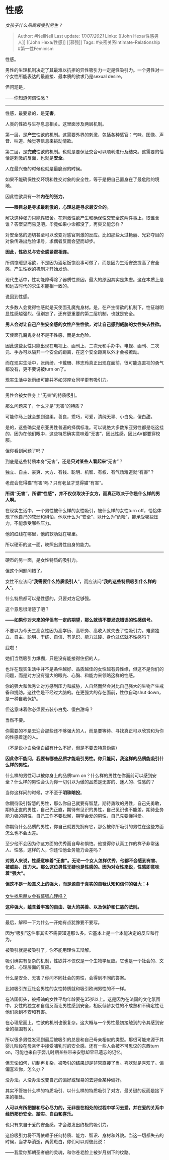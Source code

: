 # 性感
*女孩子什么品质最吸引男生？*

> Author: #NellNell 
Last update: *17/07/2021* 
Links: [[John Hexa/性感男人]] [[John Hexa/性感]] [[慕强]]
Tags:   #亲密关系Intimate-Relationship #第一性Feminism 
  

性感。

男性的生理机制决定了其最难以抗拒的异性吸引力一定是性吸引力。一个男性对一个女性所能表达的最直接、最本质的欲求乃是sexual desire。

但问题是，

——你知道何谓性感？

---

性感，最要紧的，是**无害**。

人类的性欲与生存息息相关。这里面涉及两层机制。

第一层，是**产生**性欲的机制。这需要外界的刺激，包括各种感官：气味、图像、声音、味道、触觉等信息来挑动情欲。

第二层，是**完成**性欲的机制。也就是要保证交合可以顺利进行及结束。这需要的恰恰是刺激的反面，也就是**安全**。

人在最兴奋的时候也就是最脆弱的时候。

如果不能确保性交环境和性交对象的安全性，等于是把自己置身在了最危险的境地。

因此性欲具有一种**内在的张力**，

**——眼目总是寻求最刺激的，心理总是寻求最安全的。**

解决这种张力只能靠取舍。在刺激性欲产生和确保性交安全这两件事上，取谁舍谁？答案显而易见吧。毕竟如果小命都没了，再爽又能怎样？

对安全感的迫切甚至可以改变对感官刺激的反应。比如那些太过艳丽、光彩夺目的对象传递出危险讯号，求偶者反而会望而却步。

**因此，性欲总与安全感紧密相连。**

所谓饱暖思淫欲，不是因为酒足饭饱没事可做了，而是因为生活安逸提高了安全感，产生性欲的机制才开始发动。

现代生活中，性功能障碍除了器质性原因，最大的原因其实是焦虑。这在本质上是和远古时代的求生本能相一致的。

说回到性感。

大多数人会觉得性感就是天使面孔魔鬼身材。是，在产生情欲的机制下，性征越明显性感越强烈。但别忘了，还有更重要的第二层机制，也就是安全。

**男人会对让自己产生安全感的女性产生性欲，对让自己感到威胁的女性失去性欲。**

天使面孔魔鬼身材不是不性感，而是太危险。

因此这些女性只能出现在电视上、画刊上、二次元和手办中。电视、画刊、二次元、手办可以隔开一个安全的距离，在这个安全距离以外才会被撩动。

而在现实生活中，张雨绮、卡戴珊、林志玲真正出现在面前，很可能连直视的勇气都没有，更不要说被turn on了。

现实生活中张雨绮可能并不如邻座女同学更有吸引力。

---

男性会被女性身上“无害”的特质吸引。

那么问题来了，什么才是“无害”的特质？

可能你马上就会想到温柔，善良，乖巧，可爱，清纯无辜、小白兔，傻白甜。

是的，这些确实是东亚男性普遍的择偶标准。可以说绝大多数东亚男性都是吃这挂的，因为在他们眼中，这些特质确实意味着“无害”，因此性感，因此AV都要穿校服。

但你看到问题了吗？

到底是这些特质本身“无害”，还是**只对某些人看起来**“无害”？

独立、自主、豪爽、大方、有钱、聪明、机智、有权、有气场难道就“有害”？

老虎会觉得猫“有害”吗？只有老鼠才觉得猫“有害”。

**所谓“无害”，所谓“性感”，并不仅仅取决于女方，而真正取决于你是什么样的男人啊。**

在现实生活中，一个男性被什么样的女性吸引，被什么样的女性turn off，恰恰体现了他自己的软弱和惧怕，他以什么为“安全”，以什么为“危险”，能承受哪些压力，不能承受哪些压力。

他的红线在哪里，他的软肋就在哪里。

所以硬币的这一面，映照出男性自身的能力。

---

硬币的另一面，是女性特质的吸引力。

但这个问题问错了。

女性不应该问“**我需要什么特质吸引人**”，而应该问“**我的这些特质吸引什么样的人**”。

什么特质都可以是性感的，只要对方足够强。

这个意思很清楚了吧？

**——如果你对未来的伴侣有一定的期望，那么就请不要发送错误的性感信号。**

不要以为今天三高女性因为高学历、高职务、高收入就失去了性吸引力。难道独立、自主、聪明、干练、自信、有见识、能力过硬、身价过亿就不性感吗？

屁啦！

她们当然吸引力爆棚，只是没有能接得住招的人。

也许在现实生活中并不是条件越好、品质越佳的女性越有异性缘，但这不是你们的问题，而是对方没有强大的眼光、心胸、和能力来领略这样的性感。

你的强大和优秀让对方感到压力和威胁，人自然而然会对比自己强大的生物产生戒备和提防。这往往是不经过大脑的。在更强大的存在面前，性欲自动shut down，是一种自我保护。

但这意味着你必须要去装小白兔、傻白甜吗？

当然不要。

你需要的不是去迎合那些还不够强大的人，而是要等待、寻找真正可以欣赏和为你的性感着迷的人。

（不是说小白兔傻白甜有什么不好，但是不要去特意伪装）

**因此你不能问，我要有哪些品质才能吸引男性。你只能问，我这样的品质能吸引什么样的男性。**

什么样的男性可以被你身上的品质turn on？什么样的男性在你面前可以感到安全？什么样的男性会认为你一切引以为傲的品质是无害的、迷人的、性感的？

当你这样问的时候，才不至于**明珠暗投**。

你期待吸引智慧的男性，那么你自己就要有智慧，期待勇敢的男性，自己先勇敢，期待正直的男性，自己先正直，期待有见识的男性，自己见识也不能差，期待业务能力强的男性，自己工作不要松懈，期望会爱的男性，自己先要懂得爱。

你期待什么品质的男性，你自己就要先拥有它，那么被你所吸引的男性在这些方面怎么也不会太差。

至少他不会因为你这方面的优秀而自卑和惧怕。他觉得你认真工作的样子非常迷人、性感，这样的人，你还怕他业务能力会差吗？

**对男人来说，性感意味着“无害”。无论一个女人怎样优秀，他都不会感到有害、被威胁、压力大。那么这位男性无疑也是性感的。因为对女性来说，性感即意味着“强大”。**

**但这不是一般意义上的强大，而是源自于真实的自我认知和信仰的强大：⬇️**

[女生找男朋友会有慕强心理吗？](https://www.zhihu.com/question/336232954/answer/1661337535)

**这种强大，蕴含着丰富的自由、极大的美善、以及保护和仁慈的法则。**

---

最后，解释一下为什么一开始有点犹豫要不要写。

因为“吸引”这件事其实不需要知道那么多。它基本上是一个本能决定的反应和行为。

被吸引就是被吸引了，你不能用理性去辩解。

吸引确实有复杂的机制，性欲并不仅仅是一个生物学反应。它也是一个社会的、文化的、心理层面的反应。

什么是安全、无害？你问不同社会的男性，会得到不同的答案。

比如吸引东亚社会男性的女性特质就和吸引欧洲男性的不一样。

在法国街头，被搭讪的女性平均年龄要在35岁以上。这是因为在法国的文化氛围中，女性的独立和自信反而让男性感到安全，相反低龄女性的不成熟和不确定性让他们感到不安和有害。

在心理层面上，性欲的机制也很复杂。这大概与一个男性最初接触到的令其感到安全的氛围有关。

所以很多男性发现到最后被吸引的总是和自己母亲相似的类型。那很可能来源于其婴儿阶段在母亲怀中接受哺乳时的安全感。还有一些人会被不可思议的东西turn on，可能也来自于婴儿时期某些带来安慰却早已遗忘的记忆。

但无论如何，机制再复杂，被吸引的结果却是非常直接了当。喜欢就是喜欢了。偏偏喜欢你，怎么办？

没办法。人没办法改变自己的偏好或轻易的去迎合某种偏好。

其实不管被什么样的特质吸引、以什么样的特质吸引了对方，最关键的反而是接下来的相处。

**人可以有所把握和尽心尽力的，无非是在相处的过程中学习去爱，并在爱的关系中经历那份安全、踏实、自由和喜乐。**

也只有来自于爱的安全感，才会激发出终极的吸引力。

这份吸引力将不再依赖于任何特质、能力、智识、身材和外貌。当这一切都失去的时候，当才华消逝，两鬓斑白，你们可以对彼此说：

——我爱你那朝圣者般的灵魂，和你苍老脸上被岁月刻下的纹路。　　

  
